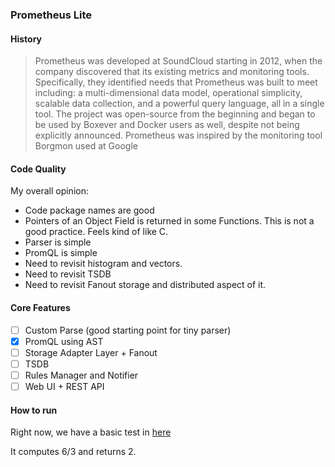 ### Prometheus Lite

#### History
> Prometheus was developed at SoundCloud starting in 2012, when the company discovered that its existing metrics
> and monitoring tools. Specifically, they identified needs that Prometheus was built to meet including: a
> multi-dimensional data model, operational simplicity, scalable data collection, and a powerful query language, all in a
> single tool. The project was open-source from the beginning and began to be used by Boxever and Docker users as well,
> despite not being explicitly announced. Prometheus was inspired by the monitoring tool Borgmon used at Google

#### Code Quality
My overall opinion:

- Code package names are good
- Pointers of an Object Field is returned in some Functions. This is not a good practice. Feels kind of like C.
- Parser is simple
- PromQL is simple
- Need to revisit histogram and vectors.
- Need to revisit TSDB
- Need to revisit Fanout storage and distributed aspect of it.

#### Core Features

- [ ] Custom Parse (good starting point for tiny parser)
- [x] PromQL using AST
- [ ] Storage Adapter Layer + Fanout
- [ ] TSDB
- [ ] Rules Manager and Notifier
- [ ] Web UI + REST API

#### How to run

Right now, we have a basic test in [here](pkg/a_web/api/v1/api_test.go)

It computes 6/3 and returns 2.